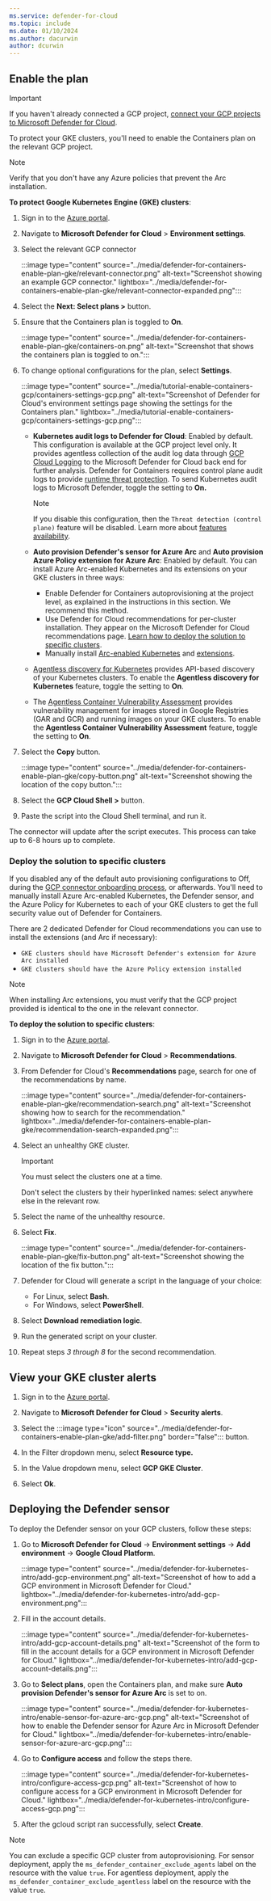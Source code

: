 ```yaml
---
ms.service: defender-for-cloud
ms.topic: include
ms.date: 01/10/2024
ms.author: dacurwin
author: dcurwin
---
```


## Enable the plan

> [!IMPORTANT]
> If you haven't already connected a GCP project, [connect your GCP projects to Microsoft Defender for Cloud](../tutorial-enable-container-gcp.md).

To protect your GKE clusters, you'll need to enable the Containers plan on the relevant GCP project.

> [!NOTE]
> Verify that you don't have any Azure policies that prevent the Arc installation.

**To protect Google Kubernetes Engine (GKE) clusters**:

1. Sign in to the [Azure portal](https://portal.azure.com).

1. Navigate to **Microsoft Defender for Cloud** > **Environment settings**.

1. Select the relevant GCP connector

    :::image type="content" source="../media/defender-for-containers-enable-plan-gke/relevant-connector.png" alt-text="Screenshot showing an example GCP connector." lightbox="../media/defender-for-containers-enable-plan-gke/relevant-connector-expanded.png":::

1. Select the **Next: Select plans >** button.

1. Ensure that the Containers plan is toggled to **On**.

    :::image type="content" source="../media/defender-for-containers-enable-plan-gke/containers-on.png" alt-text="Screenshot that shows the containers plan is toggled to on.":::

1. To change optional configurations for the plan, select **Settings**.

    :::image type="content" source="../media/tutorial-enable-containers-gcp/containers-settings-gcp.png" alt-text="Screenshot of Defender for Cloud's environment settings page showing the settings for the Containers plan." lightbox="../media/tutorial-enable-containers-gcp/containers-settings-gcp.png":::

    - **Kubernetes audit logs to Defender for Cloud**: Enabled by default. This configuration is available at the GCP project level only. It provides agentless collection of the audit log data through [GCP Cloud Logging](https://cloud.google.com/logging/) to the Microsoft Defender for Cloud back end for further analysis. Defender for Containers requires control plane audit logs to provide [runtime threat protection](../defender-for-containers-introduction.md#run-time-protection-for-kubernetes-nodes-and-clusters). To send Kubernetes audit logs to Microsoft Defender, toggle the setting to **On.**

        > [!NOTE]
        > If you disable this configuration, then the `Threat detection (control plane)` feature will be disabled. Learn more about [features availability](../supported-machines-endpoint-solutions-clouds-containers.md).

    - **Auto provision Defender's sensor for Azure Arc** and **Auto provision Azure Policy extension for Azure Arc**: Enabled by default. You can install Azure Arc-enabled Kubernetes and its extensions on your GKE clusters in three ways:
      - Enable Defender for Containers autoprovisioning at the project level, as explained in the instructions in this section. We recommend this method.
      - Use Defender for Cloud recommendations for per-cluster installation. They appear on the Microsoft Defender for Cloud recommendations page. [Learn how to deploy the solution to specific clusters](../defender-for-containers-enable.md?tabs=defender-for-container-gke#deploy-the-solution-to-specific-clusters).
      - Manually install [Arc-enabled Kubernetes](/azure/azure-arc/kubernetes/quickstart-connect-cluster) and [extensions](/azure/azure-arc/kubernetes/extensions).

    - [Agentless discovery for Kubernetes](../defender-for-containers-architecture.md#how-does-agentless-discovery-for-kubernetes-in-gcp-work) provides API-based discovery of your Kubernetes clusters. To enable the **Agentless discovery for Kubernetes** feature, toggle the setting to **On**.
    - The [Agentless Container Vulnerability Assessment](../agentless-vulnerability-assessment-gcp.md) provides vulnerability management for images stored in Google Registries (GAR and GCR) and running images on your GKE clusters. To enable the **Agentless Container Vulnerability Assessment** feature, toggle the setting to **On**.

1. Select the **Copy** button.

    :::image type="content" source="../media/defender-for-containers-enable-plan-gke/copy-button.png" alt-text="Screenshot showing the location of the copy button.":::

1. Select the **GCP Cloud Shell >** button.

1. Paste the script into the Cloud Shell terminal, and run it.

The connector will update after the script executes. This process can take up to 6-8 hours up to complete.

### Deploy the solution to specific clusters

If you disabled any of the default auto provisioning configurations to Off, during the [GCP connector onboarding process](../quickstart-onboard-gcp.md#configure-the-defender-for-containers-plan), or afterwards. You'll need to manually install Azure Arc-enabled Kubernetes, the Defender sensor, and the Azure Policy for Kubernetes to each of your GKE clusters to get the full security value out of Defender for Containers.

There are 2 dedicated Defender for Cloud recommendations you can use to install the extensions (and Arc if necessary):

- `GKE clusters should have Microsoft Defender's extension for Azure Arc installed`
- `GKE clusters should have the Azure Policy extension installed`

> [!NOTE]
> When installing Arc extensions, you must verify that the GCP project provided is identical to the one in the relevant connector.

**To deploy the solution to specific clusters**:

1. Sign in to the [Azure portal](https://portal.azure.com).

1. Navigate to **Microsoft Defender for Cloud** > **Recommendations**.

1. From Defender for Cloud's **Recommendations** page, search for one of the recommendations by name.

    :::image type="content" source="../media/defender-for-containers-enable-plan-gke/recommendation-search.png" alt-text="Screenshot showing how to search for the recommendation." lightbox="../media/defender-for-containers-enable-plan-gke/recommendation-search-expanded.png":::

1. Select an unhealthy GKE cluster.

    > [!IMPORTANT]
    > You must select the clusters one at a time.
    >
    > Don't select the clusters by their hyperlinked names: select anywhere else in the relevant row.

1. Select the name of the unhealthy resource.

1. Select **Fix**.

    :::image type="content" source="../media/defender-for-containers-enable-plan-gke/fix-button.png" alt-text="Screenshot showing the location of the fix button.":::

1. Defender for Cloud will generate a script in the language of your choice:
    - For Linux, select **Bash**.
    - For Windows, select **PowerShell**.

1. Select **Download remediation logic**.

1. Run the generated script on your cluster.

1. Repeat steps *3 through 8* for the second recommendation.

## View your GKE cluster alerts

1. Sign in to the [Azure portal](https://portal.azure.com).

1. Navigate to **Microsoft Defender for Cloud** > **Security alerts**.

1. Select the :::image type="icon" source="../media/defender-for-containers-enable-plan-gke/add-filter.png" border="false"::: button.

1. In the Filter dropdown menu, select **Resource type.**

1. In the Value dropdown menu, select **GCP GKE Cluster**.

1. Select **Ok**.

## Deploying the Defender sensor

To deploy the Defender sensor on your GCP clusters, follow these steps:

1. Go to **Microsoft Defender for Cloud** -> **Environment settings** -> **Add environment** -> **Google Cloud Platform**.

    :::image type="content" source="../media/defender-for-kubernetes-intro/add-gcp-environment.png" alt-text="Screenshot of how to add a GCP environment in Microsoft Defender for Cloud." lightbox="../media/defender-for-kubernetes-intro/add-gcp-environment.png":::

1. Fill in the account details.

    :::image type="content" source="../media/defender-for-kubernetes-intro/add-gcp-account-details.png" alt-text="Screenshot of the form to fill in the account details for a GCP environment in Microsoft Defender for Cloud." lightbox="../media/defender-for-kubernetes-intro/add-gcp-account-details.png":::

1. Go to **Select plans**, open the Containers plan, and make sure **Auto provision Defender's sensor for Azure Arc** is set to on.

    :::image type="content" source="../media/defender-for-kubernetes-intro/enable-sensor-for-azure-arc-gcp.png" alt-text="Screenshot of how to enable the Defender sensor for Azure Arc in Microsoft Defender for Cloud." lightbox="../media/defender-for-kubernetes-intro/enable-sensor-for-azure-arc-gcp.png":::

1. Go to **Configure access** and follow the steps there.

    :::image type="content" source="../media/defender-for-kubernetes-intro/configure-access-gcp.png" alt-text="Screenshot of how to configure access for a GCP environment in Microsoft Defender for Cloud." lightbox="../media/defender-for-kubernetes-intro/configure-access-gcp.png":::

1. After the gcloud script ran successfully, select **Create**.

> [!NOTE]
> You can exclude a specific GCP cluster from autoprovisioning. For sensor deployment, apply the `ms_defender_container_exclude_agents` label on the resource with the value `true`. For agentless deployment, apply the `ms_defender_container_exclude_agentless` label on the resource with the value `true`.
